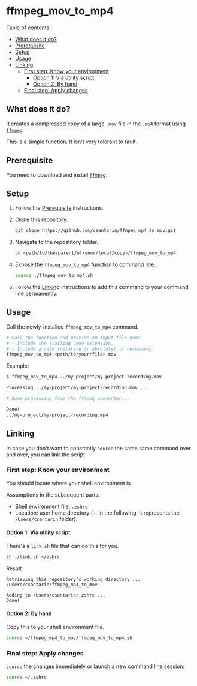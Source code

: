# ffmpeg_mov_to_mp4

Table of contents
- [What does it do?](#what-does-it-do)
- [Prerequisite](#prerequisite)
- [Setup](#setup)
- [Usage](#usage)
- [Linking](#linking)
	- [First step: Know your environment](#first-step-know-your-environment)
		- [Option 1: Via utility script](#option-1-via-utility-script)
		- [Option 2: By hand](#option-2-by-hand)
	- [Final step: Apply changes](#final-step-apply-changes)

## What does it do?

It creates a compressed copy of a large `.mov` file in the `.mp4` format using [`ffmpeg`](https://ffmpeg.org).

This is a simple function. It isn't very tolerant to fault.


## Prerequisite

You need to download and install [`ffmpeg`](https://ffmpeg.org).

## Setup

1. Follow the [Prerequisite](#prerequisite) instructions.

2. Clone this repository.
    ```sh
	git clone https://github.com/csantarin/ffmpeg_mp4_to_mov.git
    ```

3. Navigate to the repostitory folder.
	```sh
	cd <path/to/the/parent/of/your/local/copy>/ffmpeg_mov_to_mp4
	```

4. Expose the `ffmpeg_mov_to_mp4` function to command line.

	```sh
	source ./ffmpeg_mov_to_mp4.sh 
	```

5. Follow the [Linking](#linking) instructions to add this command to your command line permanently.

## Usage

Call the newly-installed `ffmpeg_mov_to_mp4` command.

```sh
# Call the function and provide an input file name
# - Include the trailing .mov extension.
# - Include a path (relative or absolute) if necessary.
ffmpeg_mov_to_mp4 <path/to/your/file>.mov
```

Example:

```sh
$ ffmpeg_mov_to_mp4 ../my-project/my-project-recording.mov

Processing ../my-project/my-project-recording.mov ...

# Some processing from the ffmpeg converter...

Done!
../my-project/my-project-recording.mp4
```

## Linking

In case you don't want to constantly `source` the same same command over and over, you can link the script.

### First step: Know your environment

You should locate where your shell environment is.

Assumptions in the subsequent parts:
- Shell environment file: `.zshrc`
- Location: user home directory (`~`. In the following, it represents the `/Users/csantarin` folder).

#### Option 1: Via utility script

There's a `link.sh` file that can do this for you.

```sh
sh ./link.sh ~/zshrc
```

Result:

```
Retrieving this repository's working directory ...
/Users/csantarin/ffmpeg_mp4_to_mov

Adding to /Users/csantarin/.zshrc ...
Done!
```

#### Option 2: By hand

Copy this to your shell environment file.

```sh
source ~/ffmpeg_mp4_to_mov/ffmpeg_mov_to_mp4.sh
```

### Final step: Apply changes

`source` the changes immediately or launch a new command line session:

```sh
source ~/.zshrc
```
